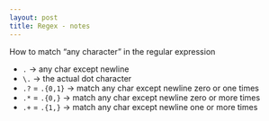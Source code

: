 ```yaml
---
layout: post
title: Regex - notes
---
```


How to match “any character” in the regular expression

- `.` &rarr; any char except newline
- `\.` &rarr; the actual dot character
- `.?` = `.{0,1}` &rarr; match any char except newline zero or one times
- `.*` = `.{0,}` &rarr; match any char except newline zero or more times
- `.+` = `.{1,}` &rarr; match any char except newline one or more times